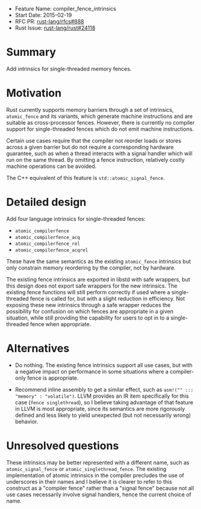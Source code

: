 - Feature Name: compiler_fence_intrinsics
- Start Date: 2015-02-19
- RFC PR: [rust-lang/rfcs#888](https://github.com/rust-lang/rfcs/pull/888)
- Rust Issue: [rust-lang/rust#24118](https://github.com/rust-lang/rust/issues/24118)

# Summary

Add intrinsics for single-threaded memory fences.

# Motivation

Rust currently supports memory barriers through a set of intrinsics,
`atomic_fence` and its variants, which generate machine instructions and are
suitable as cross-processor fences. However, there is currently no compiler
support for single-threaded fences which do not emit machine instructions.

Certain use cases require that the compiler not reorder loads or stores across a
given barrier but do not require a corresponding hardware guarantee, such as
when a thread interacts with a signal handler which will run on the same thread.
By omitting a fence instruction, relatively costly machine operations can be
avoided.

The C++ equivalent of this feature is `std::atomic_signal_fence`.

# Detailed design

Add four language intrinsics for single-threaded fences:

 * `atomic_compilerfence`
 * `atomic_compilerfence_acq`
 * `atomic_compilerfence_rel`
 * `atomic_compilerfence_acqrel`

These have the same semantics as the existing `atomic_fence` intrinsics but only
constrain memory reordering by the compiler, not by hardware.

The existing fence intrinsics are exported in libstd with safe wrappers, but
this design does not export safe wrappers for the new intrinsics. The existing
fence functions will still perform correctly if used where a single-threaded
fence is called for, but with a slight reduction in efficiency. Not exposing
these new intrinsics through a safe wrapper reduces the possibility for
confusion on which fences are appropriate in a given situation, while still
providing the capability for users to opt in to a single-threaded fence when
appropriate.

# Alternatives

 * Do nothing. The existing fence intrinsics support all use cases, but with a
   negative impact on performance in some situations where a compiler-only fence
   is appropriate.

 * Recommend inline assembly to get a similar effect, such as `asm!("" :::
   "memory" : "volatile")`. LLVM provides an IR item specifically for this case
   (`fence singlethread`), so I believe taking advantage of that feature in LLVM is
   most appropriate, since its semantics are more rigorously defined and less
   likely to yield unexpected (but not necessarily wrong) behavior.

# Unresolved questions

These intrinsics may be better represented with a different name, such as
`atomic_signal_fence` or `atomic_singlethread_fence`. The existing
implementation of atomic intrinsics in the compiler precludes the use of
underscores in their names and I believe it is clearer to refer to this
construct as a "compiler fence" rather than a "signal fence" because not all use
cases necessarily involve signal handlers, hence the current choice of name.
